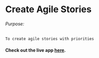 # Create Agile Stories

###### Purpose:
    To create agile stories with priorities

#### Check out the live app [here](https://priyanka23-brs.github.io/Create-Agile-Stories/).
